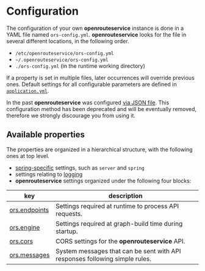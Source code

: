 # Configuration

The configuration of your own **openrouteservice** instance is done in a YAML file named `ors-config.yml`.
**openrouteservice** looks for the file in several different locations, in the following order. 

- `/etc/openrouteservice/ors-config.yml`
- `~/.openrouteservice/ors-config.yml`
- `./ors-config.yml` (in the runtime working directory)

If a property is set in multiple files, later occurrences will override previous ones.
Default settings for all configurable parameters are defined in
[`application.yml`](https://github.com/GIScience/openrouteservice/blob/master/ors-api/src/main/resources/application.yml).

In the past **openrouteservice** was configured [via JSON file](./json). This configuration method has been deprecated and will
be eventually removed, therefore we strongly discourage you from using it.

## Available properties

The properties are organized in a hierarchical structure, with the following ones at top level.

- [spring-specific](./spring) settings, such as `server` and `spring`
- settings relating to [logging](./logging)
- **openrouteservice**  settings organized under the following four blocks: 

| key                                     | description                                                                 |
|-----------------------------------------|-----------------------------------------------------------------------------|
| [ors.endpoints](./endpoints-and-limits) | Settings required at runtime to process API requests.                       |
| [ors.engine](./engine)                  | Settings required at graph-build time during startup.                       |
| [ors.cors](./cors)                      | CORS settings for the **openrouteservice** API.                             |
| [ors.messages](./messages)              | System messages that can be sent with API responses following simple rules. |



